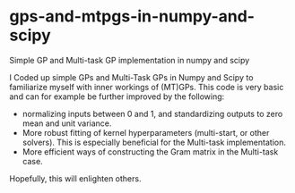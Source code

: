 # gps-and-mtpgs-in-numpy-and-scipy
Simple GP and Multi-task GP implementation in numpy and scipy

I Coded up simple GPs and Multi-Task GPs in Numpy and Scipy to familiarize myself with inner workings of (MT)GPs.
This code is very basic and can for example be further improved by the following:
- normalizing inputs between 0 and 1, and standardizing outputs to zero mean and unit variance.
- More robust fitting of kernel hyperparameters (multi-start, or other solvers). This is especially beneficial for the Multi-task implementation.
- More efficient ways of constructing the Gram matrix in the Multi-task case.

Hopefully, this will enlighten others.
